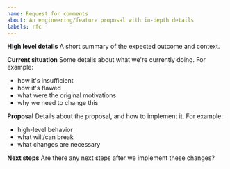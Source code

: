 ```yaml
---
name: Request for comments
about: An engineering/feature proposal with in-depth details
labels: rfc
---
```


**High level details**
A short summary of the expected outcome and context.

**Current situation**
Some details about what we're currently doing.
For example:
 * how it's insufficient
 * how it's flawed
 * what were the original motivations
 * why we need to change this

**Proposal**
Details about the proposal, and how to implement it.
For example:
 * high-level behavior
 * what will/can break
 * what changes are necessary

**Next steps**
Are there any next steps after we implement these changes?
